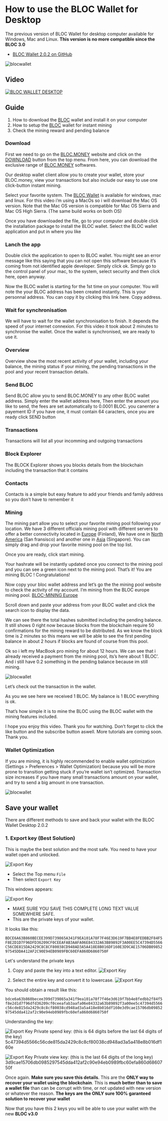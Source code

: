 # How to use the BLOC Wallet for Desktop

The previous version of BLOC Wallet for desktop computer available for Windows, Mac and Linux.
**This version is no more compatible since the BLOC 3.0**

* [BLOC Wallet 2.0.2 on GitHub](https://github.com/BLOC-bloc-wallet)

![blocwallet](images/BLOC-gui-wallet/2.0.2/BLOC-gui-wallet-2.0.2.jpg)

## Video

[![BLOC WALLET DESKTOP](images/BLOC-gui-wallet/2.0.2/video.jpg)](https://www.youtube.com/watch?v=ZqTEG78N_Tk)

## Guide

1. How to download the [BLOC](https://bloc.money) wallet and install it on your computer
2. How to setup the [BLOC](https://bloc.money) wallet for instant mining
3. Check the mining reward and pending balance

### Download

First we need to go on the [BLOC.MONEY](https://bloc.money) website and click on the [DOWNLOAD](https://bloc.money/download) button from the top menu.
From here, you can download the exclusive range of [BLOC.MONEY](https://bloc.money) softwares.

Our desktop wallet client allow you to create your wallet, store your BLOC.money, view your transactions but also include our easy to use one click-button instant mining.

Select your favorite system. The [BLOC Wallet](https://bloc.money/download) is available for windows, mac and linux. For this video i’m using a MacOs so i will download the Mac OS version. Note that the Mac OS version is compatible for Mac OS Sierra and Mac OS High Sierra. (The same build works on both OS)

Once you have downloaded the file, go to your computer and double click the installation package to install the BLOC wallet.
Select the BLOC wallet application and put in where you like

### Lanch the app

Double click the application to open to BLOC wallet.
You might see an error message like this saying that you can not open this software because it’s coming from not identified apple developer. Simply click ok.
Simply go to the control panel of your mac, to the system, select security and then click here, open anyway.

Now the BLOC wallet is starting for the 1st time on your computer. You will note the your BLOC address has been created instantly. This is your personnal address. You can copy it by clicking this link here. Copy address.

### Wait for synchronisation

We will have to wait for the wallet synchronisation to finish. It depends the speed of your internet connexion. For this video it took about 2 minutes to synchronise the wallet.
Once the wallet is synchronised, we are ready to use it.

### Overview

Overview show the most recent activity of your wallet, including your balance, the mining status if your mining, the pending transactions in the pool and your recent transaction details.

### Send BLOC

Send BLOC allow you to send BLOC.MONEY to any other BLOC wallet address.
Simply enter the wallet address here, Then enter the amount you like to send, the fees are set automatically to 0.0001 BLOC. you canenter a payement ID if you have one, it must contain 64 caracters, once you are ready click SEND button

### Transactions

Transactions will list all your incomming and outgoing transactions

### Block Explorer

The BLOCK Explorer shows you blocks details from the blockchain including the transaction that it contains

### Contacts

Contacts is a simple but easy feature to add your friends and family address so you don’t have to remember it

### Mining

The mining part allow you to select your favorite mining pool following your location. We have 3 different officials mining pool with different servers to offer a better connectivity located in [Europe](https://bloc-mining.asia) (Finland), We have one in [North America](https://bloc-mining.us) (San fransisco) and another one in [Asia](https://bloc-mining.asia) (Singapore). You can simply drag and drop your favorite mining pool on the top list.

Once you are ready, click start mining.

Your hashrate will be instantly updated once you connect to the mining pool and you can see a green icon next to the mining pool. That’s it! You are mining BLOC ! Congratulations!

Now copy your bloc wallet address and let’s go the the mining pool website to check the activity of my account.
I’m mining from the BLOC europe mining pool. [BLOC-MINING Europe](https://bloc-mining.eu)

Scroll down and paste your address from your BLOC wallet and click the search icon to display the data.

We can see there the total hashes submitted including the pending balance. It still shows 0 right now because blocks from the blockchain require 50 confirmations for the mining reward to be distributed. As we know the block time is 2 minutes so this means we will be able to see the first pending balance in about 2 hours if blocks are found of course from this pool.

Ok so i left my MacBook pro mining for about 12 hours. We can see that i already received a payment from the mining pool, its’s here about 1 BLOC’. And i still have 0.2 something in the pending balance because im still mining. 

![blocwallet](images/BLOC-gui-wallet/2.0.2/WALLET2.png)

Let’s check out the transaction in the wallet.

As you we see here we received 1 BLOC. My balance is 1 BLOC everything is ok.

That’s how simple it is to mine the BLOC using the BLOC wallet with the mining features included.

I hope you enjoy this video. Thank you for watching. Don’t forget to click the like button and the subscribe button aswell. More tutorials are coming soon. Thank you.

### Wallet Optimization

If you are mining, it is highly recommended to enable wallet optimization (Settings > Preferences > Wallet Optimization) because you will be more prone to transition getting stuck if you’re wallet isn’t optimized. Transaction size increases if you have many small transactions amount on your wallet, and try to send a big amount in one transaction.

![blocwallet](images/BLOC-gui-wallet/2.0.2/WALLET1.png)

## Save your wallet

There are different methods to save and back your wallet with the BLOC Wallet Desktop 2.0.2

### 1. Export key (Best Solution)

This is maybe the best solution and the most safe. You need to have your wallet open and unlocked.

![Export Key](images/BLOC-gui-wallet/2.0.2/save-export-key-1.png)

* Select the Top menu `File`
* Then select `Export Key`

This windows appears:

![Export Key](images/BLOC-gui-wallet/2.0.2/save-export-key-2.png)

* MAKE SURE YOU SAVE THIS COMPLETE LONG TEXT VALUE SOMEWHERE SAFE.
* This are the private keys of your wallet.

It looks like this:

`BDCE6A63B860BECEE399D739865A341F9EA101A78F7F46E3D619F7BB4E8FEDBB2F84F5F8E2D1D7F96DFD36209CF0CEEAFAB3AAFA06E84332A63B89892F3A00EE5C47394D5566C56CDE815DA2429C8C8CF80038CD948AD3A5A418E8B016DF160E3D9CAE15706DB0985297545DDA412AF2C90E94EB0989FBC60EFA860D6860750F`

Let's understand the private keys

1. Copy and paste the key into a text editor.
![Export Key](images/BLOC-gui-wallet/2.0.2/save-export-key-3.png)

2. Select the entire key and convert it to lowercase.
![Export Key](images/BLOC-gui-wallet/2.0.2/save-export-key-4.png)

You should obtain a result like this:

`bdce6a63b860becee399d739865a341f9ea101a78f7f46e3d619f7bb4e8fedbb2f84f5f8e2d1d7f96dfd36209cf0ceeafab3aafa06e84332a63b89892f3a00ee5c47394d5566c56cde815da2429c8c8cf80038cd948ad3a5a418e8b016df160e3d9cae15706db0985297545dda412af2c90e94eb0989fbc60efa860d6860750f`

Understanding the key:

![Export Key](images/BLOC-gui-wallet/2.0.2/save-export-key-6.png)
Private spend key: (this is 64 digits before the last 64 digits of the key)
5c47394d5566c56cde815da2429c8c8cf80038cd948ad3a5a418e8b016df160e


![Export Key](images/BLOC-gui-wallet/2.0.2/save-export-key-5.png)
Private view key: (this is the last 64 digits of the long key)
3d9cae15706db0985297545dda412af2c90e94eb0989fbc60efa860d6860750f

Once again. **Make sure you save this details**. This are the **ONLY way to recover your wallet using the blockchain**. This is **much better than to save a wallet file** than can be corrupt with time, or not updated with new version or whatever the reason. **The keys are the ONLY sure 100% garanteed solution to recover your wallet**

Now that you have this 2 keys you will be able to use your wallet with the new **BLOC v3.0**